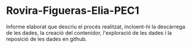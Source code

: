 # Rovira-Figueras-Elia-PEC1
Informe elaborat que descriu el procés realitzat, incloent-hi la descàrrega de les dades, la creació del contenidor, l'exploració de les dades i la reposició de les dades en github.
